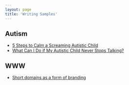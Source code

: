 ```yaml
---
layout: page
title: 'Writing Samples'
---
```

## Autism
* [5 Steps to Calm a Screaming Autistic Child](https://childresidentialtreatment.com/calm-screaming-autistic-child/)
* [What Can I Do if My Autistic Child Never Stops Talking?](https://childresidentialtreatment.com/autism-nonstop-talking/)

## WWW
* [Short domains as a form of branding](/short-domains/)
